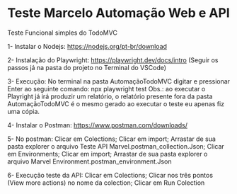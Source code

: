 # Teste Marcelo Automação Web e API
Teste Funcional simples do TodoMVC

1- Instalar o Nodejs:
https://nodejs.org/pt-br/download

2- Instalação do Playwright:
https://playwright.dev/docs/intro
(Seguir os passos já na pasta do projeto no Terminal do VSCode)

3- Execução:
No terminal na pasta AutomaçãoTodoMVC digitar e pressionar Enter ao seguinte comando:
npx playwright test
Obs.: ao executar o Playright já irá produzir um relatório, o relatório presente fora da pasta AutomaçãoTodoMVC é o mesmo gerado ao executar o teste eu apenas fiz uma cópia.

4- Instalar o Postman:
https://www.postman.com/downloads/

5- No postman:
Clicar em Colections;
Clicar em import;
Arrastar de sua pasta explorer o arquivo Teste API Marvel.postman_collection.Json;
Clicar em Environments;
Clicar em import;
Arrastar de sua pasta explorer o arquivo Marvel Environment.postman_environment.Json

6- Execução teste da API:
Clicar em Colections;
Clicar nos três pontos (View more actions) no nome da colection;
Clicar em Run Colection



